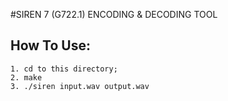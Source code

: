 #SIREN 7 (G722.1) ENCODING & DECODING TOOL

## How To Use:  
	1. cd to this directory;
	2. make
	3. ./siren input.wav output.wav
	